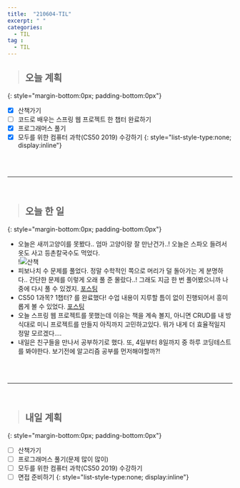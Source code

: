 ```yaml
---
title:  "210604-TIL"
excerpt: " "
categories: 
  - TIL
tag : 
  - TIL
---
```



> ## 오늘 계획
{: style="margin-bottom:0px; padding-bottom:0px"}

- [X] 산책가기
- [ ] 코드로 배우는 스프링 웹 프로젝트 한 챕터 완료하기
- [X] 프로그래머스 풀기
- [X] 모두를 위한 컴퓨터 과학(CS50 2019) 수강하기
{: style="list-style-type:none; display:inline"}

<br><br>

-----------------------

<br>

> ## 오늘 한 일
{: style="margin-bottom:0px; padding-bottom:0px"}


- 오늘은 새끼고양이를 못봤다.. 엄마 고양이랑 잘 만난건가..! 오늘은 스파오 들려서 옷도 사고 등촌칼국수도 먹었다.  <br> !![산책](https://user-images.githubusercontent.com/70805241/120828891-0389de80-c598-11eb-8f08-63ccb36aba4d.png)
- 피보나치 수 문제를 풀었다. 정말 수학적인 쪽으로 머리가 덜 돌아가는 게 분명하다.. 간단한 문제를 이렇게 오래 풀 준 몰랐다..! 그래도 지금 한 번 풀어봤으니까 나중에 다시 풀 수 있겠지. [포스팅](https://techhan.github.io/algorithm/programmers-46/)
- CS50 1과목? 1챕터? 를 완료했다! 수업 내용이 지루할 틈이 없이 진행되어서 흥미롭게 볼 수 있었다. [포스팅](https://techhan.github.io/study/CS50-01/)
- 오늘 스프링 웹 프로젝트를 못했는데 이유는 책을 계속 볼지, 아니면 CRUD를 내 방식대로 미니 프로젝트를 만들지 아직까지 고민하고있다. 뭐가 내게 더 효율적일지 정말 모르겠다....
- 내일은 친구들을 만나서 공부하기로 했다. 또, 4일부터 8일까지 중 하루 코딩테스트를 봐야한다. 보기전에 알고리즘 공부를 먼저해야할까?!

<br><br>

---------

<br>

> ## 내일 계획
{: style="margin-bottom:0px; padding-bottom:0px"}


- [ ] 산책가기
- [ ] 프로그래머스 풀기(문제 많이 많이)
- [ ] 모두를 위한 컴퓨터 과학(CS50 2019) 수강하기
- [ ] 면접 준비하기
{: style="list-style-type:none; display:inline"}